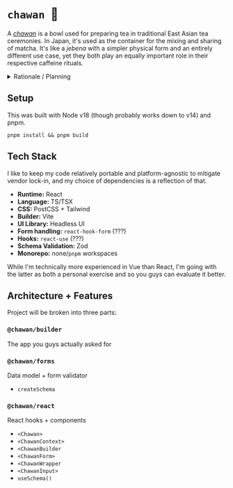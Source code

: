 # `chawan`  🍵
A *[chawan](https://en.wikipedia.org/wiki/Chawan)* is a bowl used for preparing tea in traditional East Asian tea ceremonies. In Japan, it's used as the container for the mixing and sharing of matcha. It's like a *jebena* with a simpler physical form and an entirely different use case, yet they both play an equally important role in their respective caffeine rituals.

<details>
<summary>Rationale / Planning</summary>

## Approach

To my understanding, Jebena serves as the base for this sequence of user experiences:

1. Spec writing for surveys
2. Survey authoring based on those specs (and assigning evaluation metrics to them)
3. Deploying completed surveys
4. Ingesting the results
5. Reviewing & correcting the data

My goal in this little repo is to build a prototype that can perform a subset of #2 in a way that theoretically meshes with the existing app.

## Inspo

In the Vue world, I'm a huge fan of [FormKit](https://formkit.com/). It's a pretty comprehensive form builder library with the ability to specify schemas in pure JSON.

Advanced Custom Fields is a WordPress plugin/library that enables users to add more inputs and database fields on top of WP' provided Post+Taxonomy schema. More notably, the UI for creating these fields is pretty nice.

## UX
I'm thinking a split pane UI? Field management on the left, realtime form preview on the right.

</details>

## Setup

This was built with Node v18 (though probably works down to v14) and pnpm.

`pnpm install && pnpm build`

## Tech Stack
I like to keep my code relatively portable and platform-agnostic to mitigate vendor lock-in, and my choice of dependencies is a reflection of that.

* **Runtime:** React
* **Language:** TS/TSX
* **CSS:** PostCSS + Tailwind
* **Builder:** Vite
* **UI Library:** Headless UI
* **Form handling:** `react-hook-form` (???)
* **Hooks:** `react-use` (???)
* **Schema Validation:** Zod
* **Monorepo:** none/`pnpm` workspaces

While I'm technically more experienced in Vue than React, I'm going with the latter as both a personal exercise and so you guys can evaluate it better.

## Architecture + Features

Project will be broken into three parts:

### `@chawan/builder`
The app you guys actually asked for

### `@chawan/forms`
Data model + form validator
* `createSchema`

### `@chawan/react`
React hooks + components
* `<Chawan>`
* `<ChawanContext>`
* `<ChawanBuilder`
* `<ChawanForm>`
* `<ChawanWrapper`
* `<ChawanInput>`
* `useSchema()`